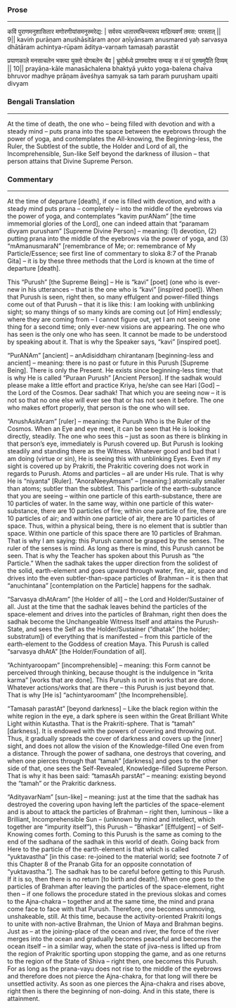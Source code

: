 ### Prose 
 --- 
कविं पुराणमनुशासितार
मणोरणीयांसमनुस्मरेद्य: |
सर्वस्य धातारमचिन्त्यरूप
मादित्यवर्णं तमस: परस्तात् || 9||
kaviṁ purāṇam anuśhāsitāram
aṇor aṇīyānsam anusmared yaḥ
sarvasya dhātāram achintya-rūpam
āditya-varṇaṁ tamasaḥ parastāt

प्रयाणकाले मनसाचलेन
भक्त्या युक्तो योगबलेन चैव |
भ्रुवोर्मध्ये प्राणमावेश्य सम्यक्
स तं परं पुरुषमुपैति दिव्यम् || 10||
prayāṇa-kāle manasāchalena
bhaktyā yukto yoga-balena chaiva
bhruvor madhye prāṇam āveśhya samyak
sa taṁ paraṁ puruṣham upaiti divyam

### Bengali Translation 
 --- 
At the time of death, the one who – being filled with devotion and with a steady mind – puts prana into the space between the eyebrows through the power of yoga, and contemplates the All-knowing, the Beginning-less, the Ruler, the Subtlest of the subtle, the Holder and Lord of all, the Incomprehensible, Sun-like Self beyond the darkness of illusion – that person attains that Divine Supreme Person.

### Commentary 
 --- 
At the time of departure [death], if one is filled with devotion, and with a steady mind puts prana – completely – into the middle of the eyebrows via the power of yoga, and contemplates “kaviṃ purANam” [the time immemorial glories of the Lord], one can indeed attain that “paramam divyam purusham” [Supreme Divine Person] – meaning: (1) devotion, (2) putting prana into the middle of the eyebrows via the power of yoga, and (3) “mAmanusmaraN” [remembrance of Me; or: remembrance of My Particle/Essence; see first line of commentary to sloka 8:7 of the Pranab Gita] – it is by these three methods that the Lord is known at the time of departure [death].

This “Purush” [the Supreme Being] – He is “kavi” [poet] (one who is ever-new in his utterances – that is the one who is “kavi” [inspired poet]). When that Purush is seen, right then, so many effulgent and power-filled things come out of that Purush – that it is like this: I am looking with unblinking sight; so many things of so many kinds are coming out [of Him] endlessly; where they are coming from – I cannot figure out, yet I am not seeing one thing for a second time; only ever-new visions are appearing. The one who has seen is the only one who has seen. It cannot be made to be understood by speaking about it. That is why the Speaker says, “kavi” [inspired poet].

“PurANAm” [ancient] – anAdisiddhaṃ chirantanaṃ [beginning-less and ancient] – meaning: there is no past or future in this Purush [Supreme Being]. There is only the Present. He exists since beginning-less time; that is why He is called “Puraan Purush” [Ancient Person]. If the sadhak would please make a little effort and practice Kriya, he/she can see Hari [God] – the Lord of the Cosmos. Dear sadhak! That which you are seeing now – it is not so that no one else will ever see that or has not seen it before. The one who makes effort properly, that person is the one who will see.

“AnushAsitAram” [ruler] – meaning: the Purush Who is the Ruler of the Cosmos. When an Eye and eye meet, it can be seen that He is looking directly, steadily. The one who sees this – just as soon as there is blinking in that person’s eye, immediately is Purush covered up. But Purush is looking steadily and standing there as the Witness. Whatever good and bad that I am doing (virtue or sin), He is seeing this with unblinking Eyes. Even if my sight is covered up by Prakriti, the Prakritic covering does not work in regards to Purush. Atoms and particles – all are under His rule. That is why He is “niyanta” [Ruler].
“AnoraNeeyAṃsam” – [meaning:] atomically smaller than atoms; subtler than the subtlest. This particle of the earth-substance that you are seeing – within one particle of this earth-substance, there are 10 particles of water. In the same way, within one particle of this water-substance, there are 10 particles of fire; within one particle of fire, there are 10 particles of air; and within one particle of air, there are 10 particles of space. Thus, within a physical being, there is no element that is subtler than space. Within one particle of this space there are 10 particles of Brahman. That is why I am saying: this Purush cannot be grasped by the senses. The ruler of the senses is mind. As long as there is mind, this Purush cannot be seen. That is why the Teacher has spoken about this Purush as “the Particle.” When the sadhak takes the upper direction from the solidest of the solid, earth-element and goes upward through water, fire, air, space and drives into the even subtler-than-space particles of Brahman – it is then that “anuchintana” [contemplation on the Particle] happens for the sadhak.

“Sarvasya dhAtAram” [the Holder of all] – the Lord and Holder/Sustainer of all. Just at the time that the sadhak leaves behind the particles of the space-element and drives into the particles of Brahman, right then does the sadhak become the Unchangeable Witness Itself and attains the Purush-State, and sees the Self as the Holder/Sustainer (“dhatak” [the holder; substratum]) of everything that is manifested – from this particle of the earth-element to the Goddess of creation Maya. This Purush is called “sarvasya dhAtA” [the Holder/Foundation of all].

“Achintyaroopam” [incomprehensible] – meaning: this Form cannot be perceived through thinking, because thought is the indulgence in “krita karma” [works that are done]. This Purush is not in works that are done. Whatever actions/works that are there – this Purush is just beyond that. That is why [He is] “achintyaroomam” [the Incomprehensible].

“Tamasah parastAt” [beyond darkness] – Like the black region within the white region in the eye, a dark sphere is seen within the Great Brilliant White Light within Kutastha. That is the Prakriti-sphere. That is “tamah” [darkness]. It is endowed with the powers of covering and throwing out. Thus, it gradually spreads the cover of darkness and covers up the [inner] sight, and does not allow the vision of the Knowledge-filled One even from a distance. Through the power of sadhana, one destroys that covering, and when one pierces through that “tamah” [darkness] and goes to the other side of that, one sees the Self-Revealed, Knowledge-filled Supreme Person. That is why it has been said: “tamasAh parstAt” – meaning: existing beyond the “tamah” or the Prakritic darkness.

“AdityavarNam” [sun-like] – meaning: just at the time that the sadhak has destroyed the covering upon having left the particles of the space-element and is about to attack the particles of Brahman – right then, luminous – like a Brilliant, Incomprehensible Sun – (unknown by mind and intellect, which together are “impurity itself”), this Purush – “Bhaskar” [Effulgent] – of Self-Knowing comes forth. Coming to this Purush is the same as coming to the end of the sadhana of the sadhak in this world of death. Going back from Here to the particle of the earth-element is that which is called “yuktavastha” [in this case: re-joined to the material world; see footnote 7 of this Chapter 8 of the Pranab Gita for an opposite connotation of “yuktavastha.”]. The sadhak has to be careful before getting to this Purush. If it is so, then there is no return [to birth and death]. When one goes to the particles of Brahman after leaving the particles of the space-element, right then – if one follows the procedure stated in the previous slokas and comes to the Ajna-chakra – together and at the same time, the mind and prana come face to face with that Purush. Therefore, one becomes unmoving, unshakeable, still. At this time, because the activity-oriented Prakriti longs to unite with non-active Brahman, the Union of Maya and Brahman begins. Just as – at the joining-place of the ocean and river, the force of the river merges into the ocean and gradually becomes peaceful and becomes the ocean itself – in a similar way, when the state of jiva-ness is lifted up from the region of Prakritic sporting upon stopping the game, and as one returns to the region of the State of Shiva – right then, one becomes this Purush. For as long as the prana-vayu does not rise to the middle of the eyebrows and therefore does not pierce the Ajna-chakra, for that long will there be unsettled activity. As soon as one pierces the Ajna-chakra and rises above, right then is there the beginning of non-doing. And in this state, there is attainment. 